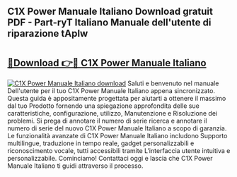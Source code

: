 ## C1X Power Manuale Italiano Download gratuit PDF - Part-ryT Italiano Manuale dell'utente di riparazione tApIw

# <h2><a href="http://dfcyzi.blite.top/?on=C1X+Power+Manuale+Italiano">🔗Download 👉🔴 C1X Power Manuale Italiano</a></h2>

[![C1X Power Manuale Italiano download](https://i.imgur.com/lujVjoI.png)](http://dfcyzi.blite.top/?on=C1X+Power+Manuale+Italiano)
Saluti e benvenuto nel manuale Dell'utente per il tuo C1X Power Manuale Italiano appena sincronizzato. Questa guida è appositamente progettata per aiutarti a ottenere il massimo dal tuo Prodotto fornendo una spiegazione approfondita delle sue caratteristiche, configurazione, utilizzo, Manutenzione e Risoluzione dei problemi. Si prega di annotare il numero di serie ricerca e annotare il numero di serie del nuovo C1X Power Manuale Italiano a scopo di garanzia. Le funzionalità avanzate di C1X Power Manuale Italiano includono Supporto multilingue, traduzione in tempo reale, gadget personalizzabili e riconoscimento vocale, tutti accessibili tramite L'interfaccia utente intuitiva e personalizzabile. Cominciamo! Contattaci oggi e lascia che C1X Power Manuale Italiano ti guidi attraverso il processo.
